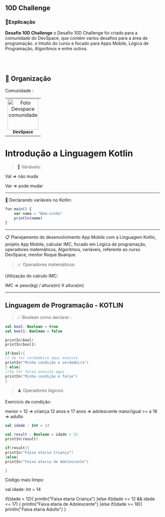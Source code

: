 ##  10D Challenge

### 📑Explicação

**Desafio 10D Challenge** 
o Desafio 10D Challenge foi criado para a comunidade do DevSpace, que contém varios desafios para a área de programação.
o Intuito do curso e focado para Apps Mobile, Lógica de Programação, Algoritmos e entre outros.

<br>
<br>

## 🤝 Organização

Comunidade :

<table>
  <tr>
    <td align="center">
      <a href="#">
        <img src="https://user-images.githubusercontent.com/97356148/213753621-a9a01471-dc50-4657-9919-2667b76fc785.png" width="100px;" alt="Foto Devspace comunidade"/><br>
        <sub>
          <b>DevSpace</b>
        </sub>
      </a>
    </td>
  </tr>
</table>

# Introdução a Linguagem Kotlin

> 🐙 Variáveis:

Val ⇒ não muda

Var ⇒ pode mudar 

---

🚀 Declarando variáveis no Kotlin:

```jsx
fun main() {
    var name = "Bem-vinda"
    println(name)
}
```

---

📋 Planejamento do desenvolvimento App Mobile com a Linguagem Kotlin, projeto App Mobile, calcular IMC, focado em Lógica de programação, operadores matemáticos,  Algoritmos, variáveis, referente ao curso DevSpace, mentor Roque Buarque.

> 📈 Operadores matemáticos:
> 

Utilização do calculo IMC:

IMC ⇒ peso(kg) / altura(m) X altura(m)

---

## Linguagem de Programação  - KOTLIN

> ✅ Boolean como declarar :
> 

```kotlin
val bool: Boolean = true
val bool1: Boolean = false

printIn(bool)
printIn(bool1)

if(bool){
// Se for verdadeiro aqui executa
printIn("Minha condição e verdadeira")
} else{
//Se for false executa aqui
printIn("Minha condição é false")
}

```

> ♟️ Operadores lógicos:
> 

Exercicio de condição:

   menor < 12 => criança
   12 anos e 17 anos => adolescente
   maior/igual >= a 18 => adulto

```kotlin
val idade : Int = 14

val result : Boolean = idade < 12
printIn(result)

if(result){
printIn("Faixa etaria Criança")
}else{
printIn("Faixa etaria de Adolescente")

}

```

Código mais limpo:

val idade: Int = 14

if(idade < 12){
printIn("Faixa etaria Criança")
}else if(idade >= 12 && idade <= 17) {
printIn("Faixa etaria de Adolescente")
}else if(idade >= 18){
printIn("Faixa etaria Adulto")
}